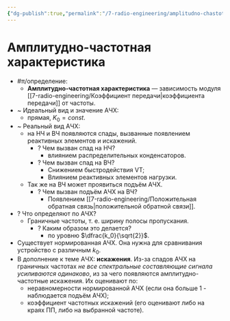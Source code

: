 ```yaml
---
{"dg-publish":true,"permalink":"/7-radio-engineering/amplitudno-chastotnaya-harakteristika/","title":"Амплитудно-частотная характеристика"}
---
```



# Амплитудно-частотная характеристика

- #π/определение:
	- **Амплитудно-частотная характеристика** — зависимость модуля [[7-radio-engineering/Коэффициент передачи\|коэффициента передачи]] от частоты.
- ~ Идеальный вид и значение АЧХ:
	- прямая, $K_0=const$.
- ~ Реальный вид АЧХ:
	- на НЧ и ВЧ появляются спады, вызванные появлением реактивных элементов и искажений.
		- ? Чем вызван спад на НЧ?
			- влиянием распределительных конденсаторов.
		- ? Чем вызван спад на ВЧ?
			- Снижением быстродействия VT;
			- Влиянием реактивных элементов нагрузки.
	- Так же на ВЧ может проявиться подъём АЧХ.
		- ? Чем вызван подъём АЧХ на ВЧ?
			- Появлением [[7-radio-engineering/Положительная обратная связь\|положительной обратной связи]].
- ? Что определяют по АЧХ?
	- Граничные частоты, т. е. ширину полосы пропускания.
		- ? Каким образом это делается?
			- по уровню $\dfrac{k_0}{\sqrt{2}}$.
- Существует нормированная АЧХ. Она нужна для сравнивания устройство с различным $k_0$.
- В дополнение к теме АЧХ: **искажения**. Из-за спадов АЧХ на граничных частотах *не все спектральные составляющие сигнала усиливаются одинаково*, из за чего появляются амплитудно-частотные искажения. Их оценивают по:
	- неравномерности нормированной АЧХ (если она больше 1 - наблюдается подъём АЧХ);
	- коэффициент частотных искажений (его оценивают либо на краях ПП, либо на выбранной частоте).
